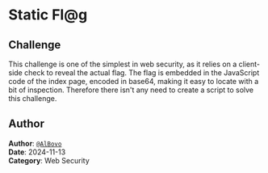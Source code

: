 # Static Fl@g
## Challenge
This challenge is one of the simplest in web security, as it relies on a client-side check to reveal the actual flag. The flag is embedded in the JavaScript code of the index page, encoded in base64, making it easy to locate with a bit of inspection.
Therefore there isn't any need to create a script to solve this challenge.

## Author
**Author**: [`@AlBovo`](https://github.com/AlBovo/) <br>
**Date**: 2024-11-13 <br>
**Category**: Web Security